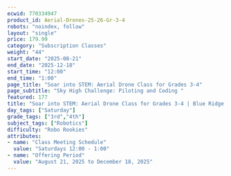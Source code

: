 ```yaml
---
ecwid: 770334947
product_id: Aerial-Drones-25-26-Gr-3-4
robots: "noindex, follow"
layout: "single"
price: 179.99
category: "Subscription Classes"
weight: "44"
start_date: "2025-08-21"
end_date: "2025-12-18"
start_time: "12:00"
end_time: "1:00"
page_title: "Soar into STEM: Aerial Drone Class for Grades 3-4"
page_subtitle: "Sky High Challenge: Piloting and Coding "
featured: 177
title: "Soar into STEM: Aerial Drone Class for Grades 3-4 | Blue Ridge Boost"
day_tags: ["Saturday"]
grade_tags: ["3rd","4th"]
subject_tags: ["Robotics"]
difficulty: "Robo Rookies"
attributes:
- name: "Class Meeting Schedule"
  value: "Saturdays 12:00 - 1:00"
- name: "Offering Period"
  value: "August 21, 2025 to December 18, 2025"
---
```

